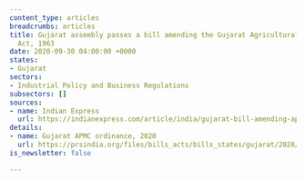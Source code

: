 ```yaml
---
content_type: articles
breadcrumbs: articles
title: Gujarat assembly passes a bill amending the Gujarat Agricultural Produce Markets
  Act, 1963
date: 2020-09-30 04:00:00 +0000
states:
- Gujarat
sectors:
- Industrial Policy and Business Regulations
subsectors: []
sources:
- name: Indian Express
  url: https://indianexpress.com/article/india/gujarat-bill-amending-apmc-act-passed-cong-calls-it-anti-farmer-walks-out-6615933/
details:
- name: Gujarat APMC ordinance, 2020
  url: https://prsindia.org/files/bills_acts/bills_states/gujarat/2020/Gujarat%20APMC%20Ordinance%202020.pdf
is_newsletter: false

---
```


